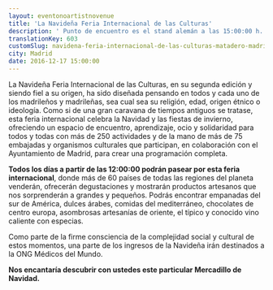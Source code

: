```yaml
---
layout: eventonoartistnovenue
title: 'La Navideña Feria Internacional de las Culturas'
description: ' Punto de encuentro es el stand alemán a las 15:00:00 h.'
translationKey: 603
customSlug: navidena-feria-internacional-de-las-culturas-matadero-madrid
city: Madrid
date: 2016-12-17 15:00:00
---
```




La Navideña Feria Internacional de las Culturas, en su segunda edición y siendo fiel a su origen, ha sido diseñada pensando en todos y cada uno de los madrileños y madrileñas, sea cual sea su religión, edad, origen étnico o ideología. Como si de una gran caravana de tiempos antiguos se tratase, esta feria internacional celebra la Navidad y las fiestas de invierno, ofreciendo un espacio de encuentro, aprendizaje, ocio y solidaridad para todos y todas con más de 250 actividades y de la mano de más de 75 embajadas y organismos culturales que participan, en colaboración con el Ayuntamiento de Madrid, para crear una programación completa.

<strong>Todos los días a partir de las 12:00:00 podrán pasear por esta feria internacional</strong>, donde más de 60 países de todas las regiones del planeta venderán, ofrecerán degustaciones y mostrarán productos artesanos que nos sorprenderán a grandes y pequeños. Podrás encontrar empanadas del sur de América, dulces árabes, comidas del mediterráneo, chocolates de centro europa, asombrosas artesanías de oriente, el típico y conocido vino caliente con especias.

Como parte de la firme consciencia de la complejidad social y cultural de estos momentos, una parte de los ingresos de la Navideña irán destinados a la ONG Médicos del Mundo.

<strong>Nos encantaría descubrir con ustedes este particular Mercadillo de Navidad. </strong>
